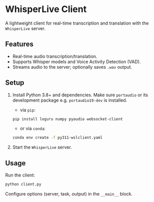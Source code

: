 # WhisperLive Client

A lightweight client for real-time transcription and translation with the `WhisperLive` server.

## Features

- Real-time audio transcription/translation.
- Supports Whisper models and Voice Activity Detection (VAD).
- Streams audio to the server; optionally saves `.wav` output.

## Setup

1. Install Python 3.8+ and dependencies.
   Make sure `portaudio` or its development package e.g. `portaudio19-dev` is
   installed.

   - via `pip`:

   ```bash
   pip install loguru numpy pyaudio websocket-client
   ```

   - or via `conda`:

   ```bash
   conda env create -f py311-wslclient.yaml
   ```

2. Start the `WhisperLive` server.

## Usage

Run the client:

```bash
python client.py
```

Configure options (server, task, output) in the `__main__` block.
